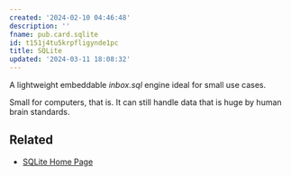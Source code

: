 ```yaml
---
created: '2024-02-10 04:46:48'
description: ''
fname: pub.card.sqlite
id: t151j4tu5krpfligynde1pc
title: SQLite
updated: '2024-03-11 18:08:32'
---
```


A lightweight embeddable *inbox.sql* engine ideal for small use cases.

Small for computers, that is. It can still handle data that is huge by human brain standards.

## Related

- [SQLite Home Page](https://sqlite.org/)